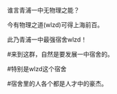 谁言青浦一中无物理之能？

今有物理之道(wlzd)可得上海前百。

此乃青浦一中最强宿舍wlzd！

#来到这群，自然是要发展一中宿舍的。

#特别是wlzd这个宿舍

#宿舍里的人各个都是人才中的豪杰。
